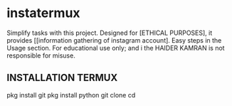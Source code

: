 # instatermux
Simplify tasks with this project. Designed for [ETHICAL PURPOSES], it provides [[information gathering of instagram account]. Easy steps in the Usage section. For educational use only; and i the HAIDER KAMRAN  is not responsible for misuse.
## INSTALLATION TERMUX
pkg install git
pkg install python
git clone 
cd
